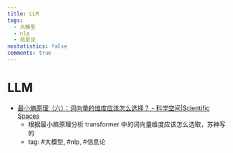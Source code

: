 ```yaml
---
title: LLM
tags:
  - 大模型
  - nlp
  - 信息论
nostatistics: false
comments: true
---
```


# LLM

- [最小熵原理（六）：词向量的维度应该怎么选择？ - 科学空间\|Scientific Spaces](https://kexue.fm/archives/7695)
	- 根据最小熵原理分析 transformer 中的词向量维度应该怎么选取，苏神写的
	- tag: #大模型, #nlp, #信息论
